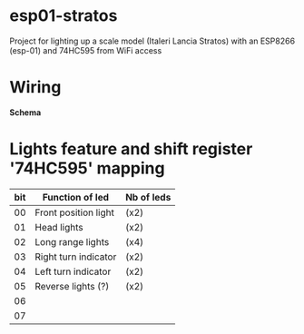 # esp01-stratos
Project for lighting up a scale model (Italeri Lancia Stratos) with an ESP8266 (esp-01) and 74HC595 from WiFi access

# Wiring

**Schema**


# Lights feature and shift register '74HC595' mapping
| bit | Function of led | Nb of leds |
| -------- | --------- | ------- |
| 00 | Front position light | (x2) |
| 01 | Head lights | (x2) |
| 02 | Long range lights | (x4) |
| 03 | Right turn indicator | (x2) |
| 04 | Left turn indicator | (x2) |
| 05 | Reverse lights (?) | (x2) |
| 06 | 
| 07 | 

